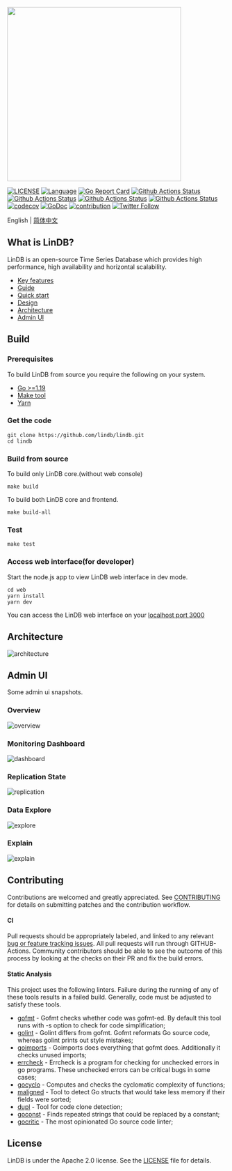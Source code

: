 <p align="left">
    <img width="400" src="https://github.com/lindb/lindb/wiki/images/readme/lindb_logo.png">
</p>

[![LICENSE](https://img.shields.io/github/license/lindb/lindb)](https://github.com/lindb/lindb/blob/main/LICENSE)
[![Language](https://img.shields.io/badge/Language-Go-blue.svg)](https://golang.org/)
[![Go Report Card](https://goreportcard.com/badge/github.com/lindb/lindb)](https://goreportcard.com/report/github.com/lindb/lindb)
[![Github Actions Status](https://github.com/lindb/lindb/workflows/LinDB%20CI/badge.svg)](https://github.com/lindb/lindb/actions?query=workflow%3A%22LinDB+CI%22)
[![Github Actions Status](https://github.com/lindb/lindb/workflows/Forntend%20CI/badge.svg)](https://github.com/lindb/lindb/actions?query=workflow%3A%22Forntend+CI%22)
[![Github Actions Status](https://github.com/lindb/lindb/workflows/Docker%20Latest/badge.svg)](https://github.com/lindb/lindb/actions?query=workflow%3A%22Docker+Latest%22)
[![Github Actions Status](https://github.com/lindb/lindb/workflows/Docker%20Release/badge.svg)](https://github.com/lindb/lindb/actions?query=workflow%3A%22Docker+Release%22)
[![codecov](https://codecov.io/gh/lindb/lindb/branch/main/graph/badge.svg)](https://codecov.io/gh/lindb/lindb)
[![GoDoc](https://img.shields.io/badge/Godoc-reference-blue.svg)](https://godoc.org/github.com/lindb/lindb)
[![contribution](https://img.shields.io/badge/contributions-welcome-brightgreen.svg?style=flat)](CONTRIBUTING.md)
[![Twitter Follow](https://img.shields.io/twitter/follow/lindb_io?style=social)](https://twitter.com/intent/follow?screen_name=lindb_io)

English | [简体中文](./README-zh_CN.md)

## What is LinDB?

LinDB is an open-source Time Series Database which provides high performance, high availability and horizontal scalability. 

- [Key features](https://lindb.io/guide/introduction.html#key-features)
- [Guide](https://lindb.io/guide/introduction.html)
- [Quick start](https://lindb.io/guide/get-started.html)
- [Design](https://lindb.io/design/architecture.html)
- [Architecture](#architecture)
- [Admin UI](#admin-ui)

## Build

### Prerequisites

To build LinDB from source you require the following on your system.

- [Go >=1.19](https://golang.org/doc/install)
- [Make tool](https://www.gnu.org/software/make/)
- [Yarn](https://classic.yarnpkg.com/en/docs/install)

### Get the code

```
git clone https://github.com/lindb/lindb.git
cd lindb
```

### Build from source

To build only LinDB core.(without web console)

```
make build
```

To build both LinDB core and frontend.

```
make build-all
```

### Test

```
make test
```

### Access web interface(for developer)

Start the node.js app to view LinDB web interface in dev mode.

```
cd web
yarn install 
yarn dev
```

You can access the LinDB web interface on your [localhost port 3000](http://localhost:3000/)

## Architecture

![architecture](./docs/images/architecture.png)

## Admin UI

Some admin ui snapshots.

### Overview

![overview](./docs/images/overview.png)

### Monitoring Dashboard

![dashboard](./docs/images/dashboard.png)

### Replication State

![replication](./docs/images/replication_shards.png)

### Data Explore

![explore](./docs/images/data_explore.png)

### Explain

![explain](./docs/images/data_search_explain.png)

## Contributing

Contributions are welcomed and greatly appreciated. See [CONTRIBUTING](CONTRIBUTING.md) for details on submitting patches and the contribution workflow.

#### CI 
Pull requests should be appropriately labeled, and linked to any relevant [bug or feature tracking issues](https://github.com/lindb/lindb/issues). 
All pull requests will run through GITHUB-Actions. Community contributors should be able to see the outcome of this process by looking at the checks on their PR and fix the build errors.

#### Static Analysis 
This project uses the following linters. Failure during the running of any of these tools results in a failed build. Generally, code must be adjusted to satisfy these tools.

- [gofmt](https://golang.org/cmd/gofmt/) - Gofmt checks whether code was gofmt-ed. By default this tool runs with -s option to check for code simplification;
- [golint](https://github.com/golang/lint) - Golint differs from gofmt. Gofmt reformats Go source code, whereas golint prints out style mistakes;
- [goimports](https://godoc.org/golang.org/x/tools/cmd/goimports) - Goimports does everything that gofmt does. Additionally it checks unused imports;
- [errcheck](https://github.com/kisielk/errcheck) - Errcheck is a program for checking for unchecked errors in go programs. These unchecked errors can be critical bugs in some cases;
- [gocyclo](https://github.com/alecthomas/gocyclo) - Computes and checks the cyclomatic complexity of functions;
- [maligned](https://github.com/mdempsky/maligned) - Tool to detect Go structs that would take less memory if their fields were sorted;
- [dupl](https://github.com/mibk/dupl) - Tool for code clone detection;
- [goconst](https://github.com/jgautheron/goconst) - Finds repeated strings that could be replaced by a constant;
- [gocritic](https://github.com/go-critic/go-critic) - The most opinionated Go source code linter;

## License

LinDB is under the Apache 2.0 license. See the [LICENSE](LICENSE) file for details.

